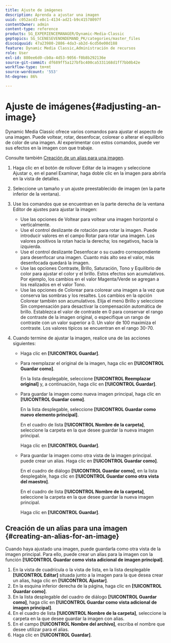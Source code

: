 ```yaml
---
title: Ajuste de imágenes
description: Aprenda a ajustar una imagen
uuid: c052acd3-e8c1-4134-ad21-b9c41578097f
contentOwner: admin
content-type: reference
products: SG_EXPERIENCEMANAGER/Dynamic-Media-Classic
geptopics: SG_SCENESEVENONDEMAND_PK/categories/master_files
discoiquuid: 47a23980-2886-4da3-ab2d-6cd50e00d188
feature: Dynamic Media Classic,Administración de recursos
role: User
exl-id: 880ee6d0-cb0a-4d53-9056-f0b8b292136e
source-git-commit: df689ff5a127bfbc400ca5331168d1ff7bb0b42e
workflow-type: tm+mt
source-wordcount: '553'
ht-degree: 86%

---
```


# Ajuste de imágenes{#adjusting-an-image}

Dynamic Media Classic ofrece varios comandos para ajustar el aspecto de una imagen. Puede voltear, rotar, desenfocar, colorear o alterar el equilibrio de color de una imagen. Al experimentar con estos comandos, puede ver sus efectos en la imagen con que trabaje.

Consulte también [Creación de un alias para una imagen](adjusting-image.md#creating_an_alias_for_an_image).

1. Haga clic en el botón de rollover Editar de la imagen y seleccione Ajustar o, en el panel Examinar, haga doble clic en la imagen para abrirla en la vista de detalles.
1. Seleccione un tamaño y un ajuste preestablecido de imagen (en la parte inferior de la ventana).
1. Use los comandos que se encuentran en la parte derecha de la ventana Editor de ajustes para ajustar la imagen:

   * Use las opciones de Voltear para voltear una imagen horizontal o verticalmente. 
   * Use el control deslizante de rotación para rotar la imagen. Puede introducir valores en el campo Rotar para rotar una imagen. Los valores positivos la rotan hacia la derecha; los negativos, hacia la izquierda.
   * Use el control deslizante Desenfocar o su cuadro correspondiente para desenfocar una imagen. Cuanto más alto sea el valor, más desenfocada quedará la imagen.
   * Use las opciones Contraste, Brillo, Saturación, Tono y Equilibrio de color para ajustar el color y el brillo. Estos efectos son acumulativos. Por ejemplo, los cambios en el valor Magenta/Verde se agregan a los realizados en el valor Tono.
   * Use las opciones de Colorear para colorear una imagen a la vez que conserva las sombras y los resaltes. Los cambios en la opción Colorear también son acumulativos. Elija el menú Brillo y seleccione Sin compensación para desactivar la compensación automática de brillo. Establezca el valor de contraste en 0 para conservar el rango de contraste de la imagen original, o especifique un rango de contraste con un valor superior a 0. Un valor de 100 maximiza el contraste. Los valores típicos se encuentran en el rango 30-70.

1. Cuando termine de ajustar la imagen, realice una de las acciones siguientes:

   * Haga clic en **[!UICONTROL Guardar]**.
   * Para reemplazar el original de la imagen, haga clic en **[!UICONTROL Guardar como]**.

      En la lista desplegable, seleccione **[!UICONTROL Reemplazar original]** y, a continuación, haga clic en **[!UICONTROL Guardar]**.

   * Para guardar la imagen como nueva imagen principal, haga clic en **[!UICONTROL Guardar como]**.

      En la lista desplegable, seleccione **[!UICONTROL Guardar como nuevo elemento principal]**.

      En el cuadro de lista **[!UICONTROL Nombre de la carpeta]**, seleccione la carpeta en la que desee guardar la nueva imagen principal.

      Haga clic en **[!UICONTROL Guardar]**.

   * Para guardar la imagen como otra vista de la imagen principal. puede crear un alias. Haga clic en **[!UICONTROL Guardar como]**.

      En el cuadro de diálogo **[!UICONTROL Guardar como]**, en la lista desplegable, haga clic en **[!UICONTROL Guardar como otra vista del maestro]**.

      En el cuadro de lista **[!UICONTROL Nombre de la carpeta]**, seleccione la carpeta en la que desee guardar la nueva imagen principal.

      Haga clic en **[!UICONTROL Guardar]**.

## Creación de un alias para una imagen {#creating-an-alias-for-an-image}

Cuando haya ajustado una imagen, puede guardarla como otra vista de la imagen principal. Para ello, puede crear un alias para la imagen con la función **[!UICONTROL Guardar como vista adicional de imagen principal]**.

1. En la vista de cuadrícula o la vista de lista, en la lista desplegable **[!UICONTROL Editar]** situada junto a la imagen para la que desea crear un alias, haga clic en **[!UICONTROL Ajustar]**.
1. En la esquina inferior derecha de la página, haga clic en **[!UICONTROL Guardar como]**.
1. En la lista desplegable del cuadro de diálogo **[!UICONTROL Guardar como]**, haga clic en **[!UICONTROL Guardar como vista adicional de imagen principal]**.
1. En el cuadro de lista **[!UICONTROL Nombre de la carpeta]**, seleccione la carpeta en la que desee guardar la imagen con alias.
1. En el campo **[!UICONTROL Nombre del archivo]**, escriba el nombre que desee utilizar para el alias.
1. Haga clic en **[!UICONTROL Guardar]**.

